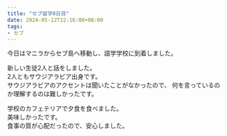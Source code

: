 ```yaml
---
title: "セブ留学0日目"
date: 2024-05-12T22:16:00+08:00
tags:
- セブ
---
```


今日はマニラからセブ島へ移動し、語学学校に到着しました。

新しい生徒2人と話をしました。  
2人ともサウジアラビア出身です。  
サウジアラビアのアクセントは聞いたことがなかったので、 
何を言っているのか理解するのは難しかったです。

学校のカフェテリアで夕食を食べました。  
美味しかったです。  
食事の質が心配だったので、安心しました。